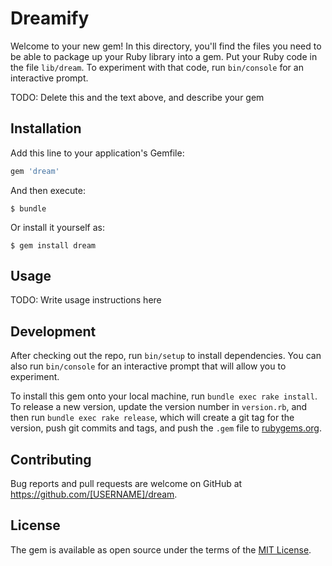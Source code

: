 # Dreamify

Welcome to your new gem! In this directory, you'll find the files you need to be able to package up your Ruby library into a gem. Put your Ruby code in the file `lib/dream`. To experiment with that code, run `bin/console` for an interactive prompt.

TODO: Delete this and the text above, and describe your gem

## Installation

Add this line to your application's Gemfile:

```ruby
gem 'dream'
```

And then execute:

    $ bundle

Or install it yourself as:

    $ gem install dream

## Usage

TODO: Write usage instructions here

## Development

After checking out the repo, run `bin/setup` to install dependencies. You can also run `bin/console` for an interactive prompt that will allow you to experiment.

To install this gem onto your local machine, run `bundle exec rake install`. To release a new version, update the version number in `version.rb`, and then run `bundle exec rake release`, which will create a git tag for the version, push git commits and tags, and push the `.gem` file to [rubygems.org](https://rubygems.org).

## Contributing

Bug reports and pull requests are welcome on GitHub at https://github.com/[USERNAME]/dream.

## License

The gem is available as open source under the terms of the [MIT License](http://opensource.org/licenses/MIT).
